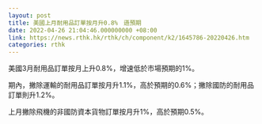 ```yaml
---
layout: post
title: 美國上月耐用品訂單按月升0.8%　遜預期
date: 2022-04-26 21:04:46.000000000 +08:00
link: https://news.rthk.hk/rthk/ch/component/k2/1645786-20220426.htm
categories: rthk
---
```


美國3月耐用品訂單按月上升0.8%，增速低於市場預期的1%。

期內，撇除運輸的耐用品訂單按月升1.1%，高於預期的0.6%；撇除國防的耐用品訂單則升1.2%。

上月撇除飛機的非國防資本貨物訂單按月升1%，高於預期0.5%。

